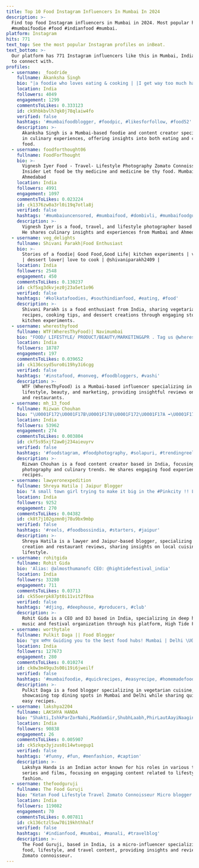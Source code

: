 ```yaml
---
title: Top 10 Food Instagram Influencers In Mumbai In 2024
description: >-
  Find top food Instagram influencers in Mumbai in 2024. Most popular hashtags:
  #mumbaifoodie #food #indianfood #mumbai.
platform: Instagram
hits: 771
text_top: See the most popular Instagram profiles on inBeat.
text_bottom: >-
  Our platform has 771 Instagram influencers like this in Mumbai, India for you
  to connect with.
profiles:
  - username: _foodride_
    fullname: Akanksha Singh
    bio: "|a foodie who loves eating & cooking | |I get way too much happiness from food | Mumbai based\U0001F4CD \U0001F4F8Tag or use#_foodride_ to get featured ↘️DM for collab"
    location: India
    followers: 4049
    engagement: 1299
    commentsToLikes: 0.333123
    id: ck9hbkbvlh7qk0j78qlaiw4fo
    verified: false
    hashtags: '#mumbaifoodblogger, #foodpic, #likesforfollow, #food52'
    description: >-
      Akanksha Singh is a Mumbai-based foodie and content creator specializing
      in culinary experiences, offering insights into both eating and cooking
      food.
  - username: foodforthought06
    fullname: FoodForThought
    bio: >-
      Vignesh Iyer Food - Travel- Lifestyle Photography Zomato Connoisseur LBB
      Insider Let food be thy medicine and medicine be thy food. Mumbai |
      Ahmedabad
    location: India
    followers: 4991
    engagement: 1097
    commentsToLikes: 0.023224
    id: ck1376zw0a3rl0i19q7otla8j
    verified: false
    hashtags: '#mumbaiuncensored, #mumbaifood, #dombivli, #mumbaifoodguru'
    description: >-
      Vignesh Iyer is a food, travel, and lifestyle photographer based in India.
      He shares culinary insights and experiences from Mumbai and Ahmedabad.
  - username: veg_delights
    fullname: Shivani Parakh|Food Enthusiast
    bio: >-
      Stories of a foodie| Good Food,Good Life| kitchen experiments | vegetarian
      | dessert lover| love to cook | @shivaniparakh2409 |
    location: India
    followers: 2548
    engagement: 450
    commentsToLikes: 0.130237
    id: ckf5xg3dkvjez0j23a5et1o96
    verified: false
    hashtags: '#kolkatafoodies, #southindianfood, #eating, #food'
    description: >-
      Shivani Parakh is a food enthusiast from India, sharing vegetarian
      recipes, cooking tips, and dessert creations through engaging stories and
      kitchen experiments.
  - username: wheresthyfood
    fullname: WTF(WheresThyFood)| Navimumbai
    bio: "FOOD/ LIFESTYLE/ PRODUCT/BEAUTY/MARKETING&PR . Tag us @wheresthyfood or use #wheresthyfood \U0001F601☺ . Mumbai-#Navimumbai-Pune Product & Restaurant Reviewer"
    location: India
    followers: 18787
    engagement: 197
    commentsToLikes: 0.039652
    id: ck136csyd5uro0i19hy3i6cgg
    verified: false
    hashtags: '#instafood, #nonveg, #foodbloggers, #vashi'
    description: >-
      WTF (WheresThyFood) is a Mumbai-based influencer specializing in food,
      lifestyle, beauty, and marketing, providing insightful reviews on products
      and restaurants.
  - username: mh_13_food
    fullname: Rizwan Chouhan
    bio: "\U0001F172\U0001F17B\U0001F178\U0001F172\U0001F17A ➡\U0001F174\U0001F170\U0001F183➡\U0001F181\U0001F174\U0001F17F\U0001F174\U0001F170\U0001F183 \U0001F4E9Dm/Mail-invites/Collaboration/Promotion. . Admin @rizchouhan7 . #mh_13_food \U0001F447"
    location: India
    followers: 53962
    engagement: 274
    commentsToLikes: 0.003804
    id: ckf5s95xjf2aw0j234aieuyrv
    verified: false
    hashtags: '#foodstagram, #foodphotography, #solapuri, #trendingreelsvideo'
    description: >-
      Rizwan Chouhan is a food content creator based in India, focusing on food
      photography and culinary trends. He shares engaging food experiences and
      recipes.
  - username: lawyeronexpedition
    fullname: Shreya Hatila | Jaipur Blogger
    bio: "A small town girl trying to make it big in the #Pinkcity !! Lawyer | Amazon Verified | Recipe Maker | Restaurant Reviewer \U0001D5D7\U0001D5E0/\U0001D5E0\U0001D5EE\U0001D5F6\U0001D5F9 \U0001D5F3\U0001D5FC\U0001D5FF \U0001D5D6\U0001D5FC\U0001D5F9\U0001D5F9\U0001D5EE\U0001D5EF\U0001D5FC\U0001D5FF\U0001D5EE\U0001D601\U0001D5F6\U0001D5FC\U0001D5FB"
    location: India
    followers: 9252
    engagement: 270
    commentsToLikes: 0.04382
    id: ck8t7j102gzmn0j78u9bx9mbp
    verified: false
    hashtags: '#reels, #foodbossindia, #starters, #jaipur'
    description: >-
      Shreya Hatila is a lawyer and Jaipur-based blogger, specializing in recipe
      creation and restaurant reviews, sharing insights on local cuisine and
      lifestyle.
  - username: rohitgida
    fullname: Rohit Gida
    bio: 'Alias: @almosthumanofc CEO: @hightidefestival_india'
    location: India
    followers: 33280
    engagement: 711
    commentsToLikes: 0.03713
    id: ck55oerpk87pt0i11vit2f0oa
    verified: false
    hashtags: '#djing, #deephouse, #producers, #club'
    description: >-
      Rohit Gida is a CEO and DJ based in India, specializing in deep house
      music and festival organization through his platform, High Tide Festival.
  - username: worthytale
    fullname: Pulkit Daga || Food Blogger
    bio: "फ़ूड ब्लॉगर Guiding you to the best food hubs! Mumbai | Delhi \U0001F33F Vegetarian DM for Invites/Collaborations/Promotions \U0001F4E9 worthytale@gmail.com"
    location: India
    followers: 127673
    engagement: 280
    commentsToLikes: 0.010274
    id: ck0w3m49gu3s00i19i6jweilf
    verified: false
    hashtags: '#mumbaifoodie, #quickrecipes, #easyrecipe, #homemadefood'
    description: >-
      Pulkit Daga is a food blogger specializing in vegetarian cuisine,
      showcasing top dining spots in Mumbai and Delhi while sharing quick and
      easy recipes.
  - username: lakshya2204
    fullname: LAKSHYA HANDA
    bio: "Shakti,IshkParZorNahi,MaddamSir,ShubhLaabh,PhirLautAayiNaagin,Kaneez(JioCinema)etc. Roti\U0001F371|Kapda\U0001F455|Phillum\U0001F3A5 Managed by @pinnaclecelebs"
    location: India
    followers: 90838
    engagement: 26
    commentsToLikes: 0.005907
    id: ck5zkqx3yjzus0i14wtuegup1
    verified: false
    hashtags: '#funny, #fun, #menfashion, #caption'
    description: >-
      Lakshya Handa is an Indian actor known for his roles in various television
      series and films, focusing on engaging content related to lifestyle and
      fashion.
  - username: thefoodguruji
    fullname: The Food Guruji
    bio: "Ketan Food Lifestyle Travel Zomato Connoisseur Micro blogger and Social media brand influencer #thefoodguruji \U0001F1EE\U0001F1F3 Watch My Videos \U0001F447\U0001F447"
    location: India
    followers: 119082
    engagement: 70
    commentsToLikes: 0.007811
    id: ck136ctzl5uw70i19khthhalf
    verified: false
    hashtags: '#indianfood, #mumbai, #manali, #travelblog'
    description: >-
      The Food Guruji, based in India, is a micro-influencer specializing in
      food, lifestyle, and travel content, providing insights and reviews as a
      Zomato connoisseur.
---
```


